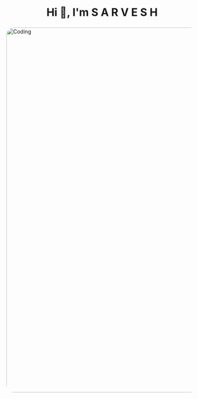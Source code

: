 <h1 align="center">Hi 👋, I'm S A R V E S H</h1>
<h3 align="center">  </h3>
<img style="width: 100vw; height: auto; object-fit: cover; border-radius: 20px;" alt="Coding" src="https://i.pinimg.com/originals/d3/b0/4e/d3b04eab1e692340264cfc7ca11c8a7d.gif">




